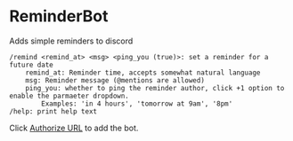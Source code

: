 # ReminderBot

Adds simple reminders to discord

```
/remind <remind_at> <msg> <ping_you (true)>: set a reminder for a future date
    remind_at: Reminder time, accepts somewhat natural language
    msg: Reminder message (@mentions are allowed)
    ping_you: whether to ping the reminder author, click +1 option to enable the parmaeter dropdown.
        Examples: 'in 4 hours', 'tomorrow at 9am', '8pm'
/help: print help text
```

Click [Authorize URL](https://discord.com/api/oauth2/authorize?client_id=1185775843012771850&permissions=139586882624&scope=bot+applications.commands) to add the bot.
